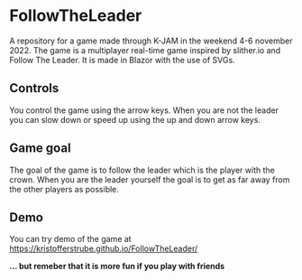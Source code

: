 # FollowTheLeader
A repository for a game made through K-JAM in the weekend 4-6 november 2022. The game is a multiplayer real-time game inspired by slither.io and Follow The Leader. It is made in Blazor with the use of SVGs.

## Controls
You control the game using the arrow keys. When you are not the leader you can slow down or speed up using the up and down arrow keys.

## Game goal
The goal of the game is to follow the leader which is the player with the crown. When you are the leader yourself the goal is to get as far away from the other players as possible.

## Demo
You can try demo of the game at https://kristofferstrube.github.io/FollowTheLeader/

**... but remeber that it is more fun if you play with friends**
